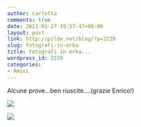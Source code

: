 ```yaml
---
author: carlotta
comments: true
date: 2011-01-27 19:57:47+00:00
layout: post
link: http://pilde.net/blog/?p=2239
slug: fotografi-in-erba
title: Fotografi in erba...
wordpress_id: 2239
categories:
- Amici
---
```


Alcune prove...ben riuscite....(grazie Enrico!)

[![](http://pilde.net/blog/wp-content/uploads/2011/02/marghe_palo.jpg)](http://None)

[![](http://pilde.net/blog/wp-content/uploads/2011/02/matimamma.jpg)](http://None)
